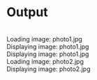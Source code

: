 # Output

<br>Loading image: photo1.jpg
<br>Displaying image: photo1.jpg
<br>Displaying image: photo1.jpg
<br>Loading image: photo2.jpg
<br>Displaying image: photo2.jpg

